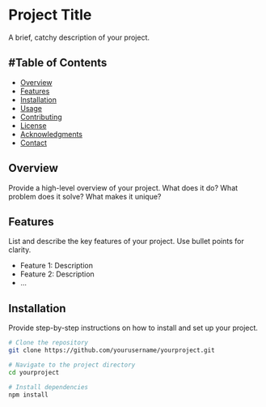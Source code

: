 # Project Title

A brief, catchy description of your project.

## #Table of Contents

- [Overview](#overview)
- [Features](#features)
- [Installation](#installation)
- [Usage](#usage)
- [Contributing](#contributing)
- [License](#license)
- [Acknowledgments](#acknowledgments)
- [Contact](#contact)

## Overview

Provide a high-level overview of your project. What does it do? What problem does it solve? What makes it unique?

## Features

List and describe the key features of your project. Use bullet points for clarity.

- Feature 1: Description
- Feature 2: Description
- ...

## Installation

Provide step-by-step instructions on how to install and set up your project.

```bash
# Clone the repository
git clone https://github.com/yourusername/yourproject.git

# Navigate to the project directory
cd yourproject

# Install dependencies
npm install

